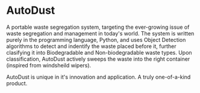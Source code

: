 # AutoDust
A portable waste segregation system, targeting the ever-growing issue of waste segregation and management in today's world.  The system is written purely in the programming language, Python, and uses Object Detection algorithms to detect and indentify the waste placed before it, further clasifying it into Biodegradable and Non-biodegradable waste types. Upon classification, AutoDust actively sweeps the waste into the right container (inspired from windsheild wipers).  

AutoDust is unique in it's innovation and application. A truly one-of-a-kind product.
